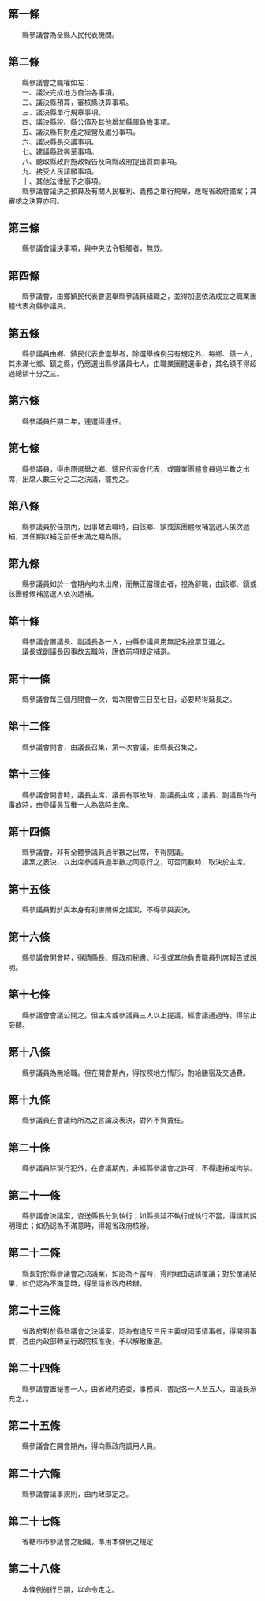 第一條 
-------
　　縣參議會為全縣人民代表機關。  


第二條 
-------
　　縣參議會之職權如左：  
　　一、議決完成地方自治各事項。  
　　二、議決縣預算，審核縣決算事項。  
　　三、議決縣單行規章事項。  
　　四、議決縣稅、縣公債及其他增加縣庫負擔事項。  
　　五、議決縣有財產之經營及處分事項。  
　　六、議決縣長交議事項。  
　　七、建議縣政興革事項。  
　　八、聽取縣政府施政報告及向縣政府提出質問事項。  
　　九、接受人民請願事項。  
　　十、其他法律賦予之事項。  
　　縣參議會議決之預算及有關人民權利、義務之單行規章，應報省政府備案；其審核之決算亦同。  


第三條 
-------
　　縣參議會議決事項，與中央法令牴觸者，無效。  


第四條 
-------
　　縣參議會，由鄉鎮民代表會選舉縣參議員組織之，並得加選依法成立之職業團體代表為縣參議員。  


第五條 
-------
　　縣參議員由鄉、鎮民代表會選舉者，除選舉條例另有規定外，每鄉、鎮一人，其未滿七鄉、鎮之縣，仍應選出縣參議員七人，由職業團體選舉者，其名額不得超過總額十分之三。  


第六條 
-------
　　縣參議員任期二年，連選得連任。  


第七條 
-------
　　縣參議員，得由原選舉之鄉、鎮民代表會代表，或職業團體會員過半數之出席，出席人數三分之二之決議，罷免之。  


第八條 
-------
　　縣參議員於任期內，因事故去職時，由該鄉、鎮或該團體候補當選人依次遞補，其任期以補足前任未滿之期為限。  


第九條 
-------
　　縣參議員如於一會期內均未出席，而無正當理由者，視為辭職，由該鄉、鎮或該團體候補當選人依次遞補。  


第十條 
-------
　　縣參議會置議長、副議長各一人，由縣參議員用無記名投票互選之。  
　　議長或副議長因事故去職時，應依前項規定補選。  


第十一條 
---------
　　縣參議會每三個月開會一次，每次開會三日至七日，必要時得延長之。  


第十二條 
---------
　　縣參議會開會，由議長召集，第一次會議，由縣長召集之。  


第十三條 
---------
　　縣參議會開會時，議長主席，議長有事故時，副議長主席；議長、副議長均有事故時，由參議員互推一人為臨時主席。  


第十四條 
---------
　　縣參議會，非有全體參議員過半數之出席，不得開議。  
　　議案之表決，以出席參議員過半數之同意行之，可否同數時，取決於主席。  


第十五條 
---------
　　縣參議員對於與本身有利害關係之議案，不得參與表決。  


第十六條 
---------
　　縣參議會開會時，得請縣長、縣政府秘書、科長或其他負責職員列席報告或說明。  


第十七條 
---------
　　縣參議會會議公開之。但主席或參議員三人以上提議，經會議通過時，得禁止旁聽。  


第十八條 
---------
　　縣參議員為無給職。但在開會期內，得按照地方情形，酌給膳宿及交通費。  


第十九條 
---------
　　縣參議員在會議時所為之言論及表決，對外不負責任。  


第二十條 
---------
　　縣參議員除現行犯外，在會議期內，非經縣參議會之許可，不得逮捕或拘禁。  


第二十一條 
-----------
　　縣參議會決議案，咨送縣長分別執行；如縣長延不執行或執行不當，得請其說明理由；如仍認為不滿意時，得報省政府核辦。  


第二十二條 
-----------
　　縣長對於縣參議會之決議案，如認為不當時，得附理由送請覆議；對於覆議結果，如仍認為不滿意時，得呈請省政府核辦。  


第二十三條 
-----------
　　省政府對於縣參議會之決議案，認為有違反三民主義或國策情事者，得開明事實，咨由內政部轉呈行政院核准後，予以解散重選。  


第二十四條 
-----------
　　縣參議會置秘書一人，由省政府遴委，事務員、書記各一人至五人，由議長派充之。。  


第二十五條 
-----------
　　縣參議會在開會期內，得向縣政府調用人員。  


第二十六條 
-----------
　　縣參議會議事規則，由內政部定之。  


第二十七條 
-----------
　　省轄市市參議會之組織，準用本條例之規定  


第二十八條 
-----------
　　本條例施行日期，以命令定之。